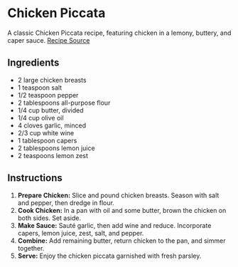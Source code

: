 # Chicken Piccata

A classic Chicken Piccata recipe, featuring chicken in a lemony, buttery, and caper sauce. [Recipe Source](https://thebigmansworld.com/chicken-piccata-recipe/)

## Ingredients

- 2 large chicken breasts
- 1 teaspoon salt
- 1/2 teaspoon pepper
- 2 tablespoons all-purpose flour
- 1/4 cup butter, divided
- 1/4 cup olive oil
- 4 cloves garlic, minced
- 2/3 cup white wine
- 1 tablespoon capers
- 2 tablespoons lemon juice
- 2 teaspoons lemon zest

## Instructions

1. **Prepare Chicken:** Slice and pound chicken breasts. Season with salt and pepper, then dredge in flour.
2. **Cook Chicken:** In a pan with oil and some butter, brown the chicken on both sides. Set aside.
3. **Make Sauce:** Sauté garlic, then add wine and reduce. Incorporate capers, lemon juice, zest, salt, and pepper.
4. **Combine:** Add remaining butter, return chicken to the pan, and simmer together.
5. **Serve:** Enjoy the chicken piccata garnished with fresh parsley.
